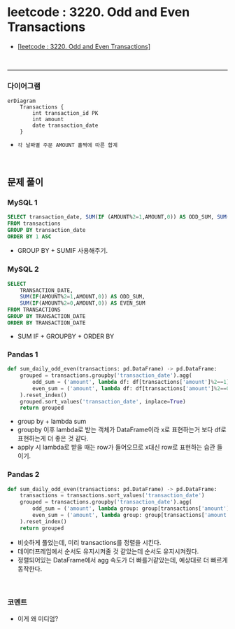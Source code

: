 # leetcode : 3220. Odd and Even Transactions

* [[leetcode : 3220. Odd and Even Transactions]](https://leetcode.com/problems/odd-and-even-transactions/description/)
<br>

---

### **다이어그램**
```mermaid
erDiagram
    Transactions {
        int transaction_id PK
        int amount
        date transaction_date
    }
```

* `각 날짜별 주문 AMOUNT 홀짝에 따른 합계`

<br>

## 문제 풀이

### **MySQL 1**
```SQL
SELECT transaction_date, SUM(IF (AMOUNT%2=1,AMOUNT,0)) AS ODD_SUM, SUM(IF (AMOUNT%2=0,AMOUNT,0)) AS EVEN_SUM
FROM transactions
GROUP BY transaction_date
ORDER BY 1 ASC
```

* GROUP BY + SUMIF 사용해주기.

### **MySQL 2**
```SQL
SELECT
    TRANSACTION_DATE,
    SUM(IF(AMOUNT%2=1,AMOUNT,0)) AS ODD_SUM,
    SUM(IF(AMOUNT%2=0,AMOUNT,0)) AS EVEN_SUM
FROM TRANSACTIONS
GROUP BY TRANSACTION_DATE
ORDER BY TRANSACTION_DATE
```

* SUM IF + GROUPBY + ORDER BY
  
### **Pandas 1**
```python
def sum_daily_odd_even(transactions: pd.DataFrame) -> pd.DataFrame:
    grouped = transactions.groupby('transaction_date').agg(
        odd_sum = ('amount', lambda df: df[transactions['amount']%2==1].sum()),
        even_sum = ('amount', lambda df: df[transactions['amount']%2==0].sum())
    ).reset_index()
    grouped.sort_values('transaction_date', inplace=True)
    return grouped
```

* group by + lambda sum
* groupby 이후 lambda로 받는 객체가 DataFrame이라 x로 표현하는거 보다 df로 표현하는게 더 좋은 것 같다.
* apply 시 lambda로 받을 때는 row가 들어오므로 x대신 row로 표현하는 습관 들이기.
  
### **Pandas 2**
```python
def sum_daily_odd_even(transactions: pd.DataFrame) -> pd.DataFrame:
    transactions = transactions.sort_values('transaction_date')
    grouped = transactions.groupby('transaction_date').agg(
        odd_sum = ('amount', lambda group: group[transactions['amount']%2==1].sum()),
        even_sum = ('amount', lambda group: group[transactions['amount']%2==0].sum())
    ).reset_index()
    return grouped
```

* 비슷하게 풀었는데, 미리 transactions를 정렬을 시킨다.
* 데이터프레임에서 순서도 유지시켜줄 것 같았는데 순서도 유지시켜줬다.
* 정렬되어있는 DataFrame에서 agg 속도가 더 빠를거같았는데, 예상대로 더 빠르게 동작한다.
  
<br>

### **코멘트**
* 이게 왜 미디엄?
